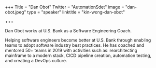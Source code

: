 +++
Title = "Dan Obot"
Twitter = "AutomationSdet"
image = "dan-obot.jpeg"
type = "speaker"
linktitle = "kin-wong-dan-obot"

+++

Dan Obot works at U.S. Bank as a Software Engineering Coach.

Helping software engineers become better at U.S. Bank through enabling teams to adopt software industry best practices. He has coached and mentored 50+ teams in 2019 with activities such as: rearchitecting mainframe to a modern stack, CICD pipeline creation, automation testing, and creating a DevOps culture.
